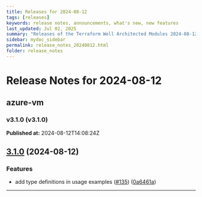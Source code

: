 ```yaml
---
title: Releases for 2024-08-12
tags: [releases]
keywords: release notes, announcements, what's new, new features
last_updated: Jul 02, 2025
summary: "Releases of the Terraform Well Architected Modules 2024-08-12"
sidebar: mydoc_sidebar
permalink: release_notes_20240812.html
folder: release_notes
---
```


# Release Notes for 2024-08-12

## azure-vm
### v3.1.0 (v3.1.0)
**Published at:** 2024-08-12T14:08:24Z

## [3.1.0](https://github.com/CloudNationHQ/terraform-azure-vm/compare/v3.0.0...v3.1.0) (2024-08-12)


### Features

* add type definitions in usage examples ([#135](https://github.com/CloudNationHQ/terraform-azure-vm/issues/135)) ([0a6461a](https://github.com/CloudNationHQ/terraform-azure-vm/commit/0a6461a5ee66bcc4f773ee44460581f2bc92466d))

---

